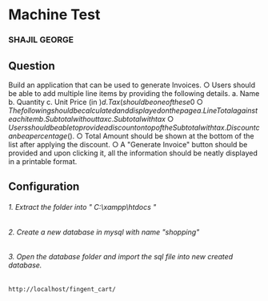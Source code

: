 # Machine Test
### SHAJIL GEORGE

## Question
Build an application that can be used to generate Invoices. 
○ Users should be able to add multiple line items by providing the following details.
	a. Name
	b. Quantity
	c. Unit Price (in $)
	d. Tax ( should be one of these 0%, 1%, 5%, 10%)
○ The following should be calculated and displayed on the page
	a. Line Total against each item
	b. Subtotal without tax
	c. Subtotal with tax
○ Users should be able to provide a discount on top of the Subtotal with tax. Discount can be a percentage(%) value or an amount ($).
○ Total Amount should be shown at the bottom of the list after applying the discount.
○ A "Generate Invoice" button should be provided and upon clicking it, all the information should be neatly displayed in a printable format.

## Configuration 

###### 1. Extract the folder into "  C:\xampp\htdocs "
###### 2. Create a new database in mysql with name "shopping" 
###### 3. Open the database folder and import the sql file into new created database.


```bash
http://localhost/fingent_cart/   
```


